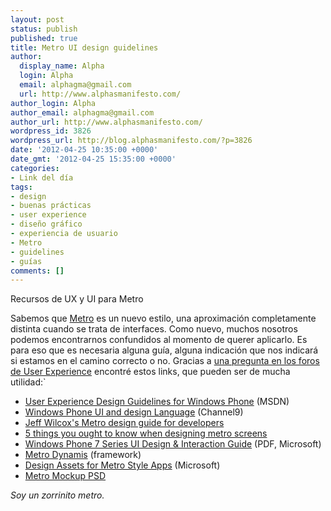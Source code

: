 ```yaml
---
layout: post
status: publish
published: true
title: Metro UI design guidelines
author:
  display_name: Alpha
  login: Alpha
  email: alphagma@gmail.com
  url: http://www.alphasmanifesto.com/
author_login: Alpha
author_email: alphagma@gmail.com
author_url: http://www.alphasmanifesto.com/
wordpress_id: 3826
wordpress_url: http://blog.alphasmanifesto.com/?p=3826
date: '2012-04-25 10:35:00 +0000'
date_gmt: '2012-04-25 15:35:00 +0000'
categories:
- Link del día
tags:
- design
- buenas prácticas
- user experience
- diseño gráfico
- experiencia de usuario
- Metro
- guidelines
- guías
comments: []
---
```


Recursos de UX y UI para Metro


Sabemos que <a href="http://en.wikipedia.org/wiki/Metro_(design_language)">Metro</a> es un nuevo estilo, una aproximación completamente distinta cuando se trata de interfaces. Como nuevo, muchos nosotros podemos encontrarnos confundidos al momento de querer aplicarlo. Es para eso que es necesaria alguna guía, alguna indicación que nos indicará si estamos en el camino correcto o no. Gracias a <a href="http://ux.stackexchange.com/questions/7219/where-can-i-find-style-guide-for-metro-ui-for-web-applications">una pregunta en los foros de User Experience</a> encontré estos links, que pueden ser de mucha utilidad:`

- <a href="http://msdn.microsoft.com/en-us/library/hh202915%28v=VS.92%29.aspx">User Experience Design Guidelines for Windows Phone</a> (MSDN)
- <a href="http://channel9.msdn.com/events/MIX/MIX10/CL14">Windows Phone UI and design Language</a> (Channel9)
- <a href="http://www.jeff.wilcox.name/2011/03/metro-design-guide-v1/">Jeff Wilcox's Metro design guide for developers</a>
- <a href="http://www.riagenic.com/archives/526">5 things you ought to know when designing metro screens</a>
- <a href="http://go.microsoft.com/fwlink/?LinkID=183218">Windows Phone 7 Series UI Design &amp; Interaction Guide</a> (PDF, Microsoft)
- <a href="https://metrodynamis.com/">Metro Dynamis</a> (framework)
- <a href="http://msdn.microsoft.com/en-us/library/windows/apps/hh700403">Design Assets for Metro Style Apps</a> (Microsoft)
- <a href="http://dribbble.com/shots/301642-Windows-8-Metro-UI-Demo-PSD">Metro Mockup PSD</a>

_Soy un zorrinito metro._
